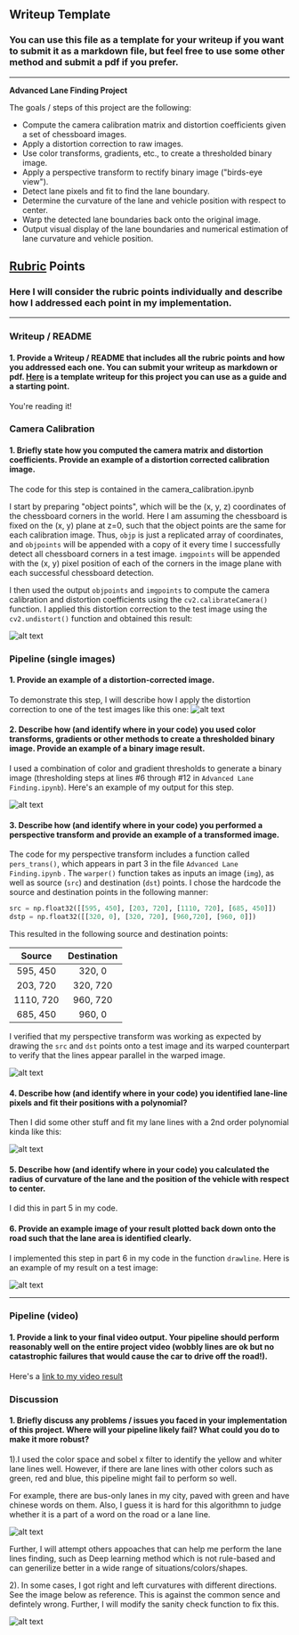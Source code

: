## Writeup Template

### You can use this file as a template for your writeup if you want to submit it as a markdown file, but feel free to use some other method and submit a pdf if you prefer.

---

**Advanced Lane Finding Project**

The goals / steps of this project are the following:

* Compute the camera calibration matrix and distortion coefficients given a set of chessboard images.
* Apply a distortion correction to raw images.
* Use color transforms, gradients, etc., to create a thresholded binary image.
* Apply a perspective transform to rectify binary image ("birds-eye view").
* Detect lane pixels and fit to find the lane boundary.
* Determine the curvature of the lane and vehicle position with respect to center.
* Warp the detected lane boundaries back onto the original image.
* Output visual display of the lane boundaries and numerical estimation of lane curvature and vehicle position.

[//]: # (Image References)

[image1]: ./output_images/camera_cal_undist.jpg "Undistorted"
[image2]: ./output_images/img2.png "Road undistorted"
[image3]: ./output_images/img3.png "Binary Example"
[image4]: ./output_images/img4.png "Warp Example"
[image5]: ./output_images/img5.png "Fit Visual"
[image6]: ./output_images/img6.png "Output"
[image7]: ./output_images/img7.jpg "Discussion"
[video1]: ./output_video.mp4 "Video"

## [Rubric](https://review.udacity.com/#!/rubrics/571/view) Points

### Here I will consider the rubric points individually and describe how I addressed each point in my implementation.  

---

### Writeup / README

#### 1. Provide a Writeup / README that includes all the rubric points and how you addressed each one.  You can submit your writeup as markdown or pdf.  [Here](https://github.com/udacity/CarND-Advanced-Lane-Lines/blob/master/writeup_template.md) is a template writeup for this project you can use as a guide and a starting point.  

You're reading it!

### Camera Calibration

#### 1. Briefly state how you computed the camera matrix and distortion coefficients. Provide an example of a distortion corrected calibration image.

The code for this step is contained in the camera_calibration.ipynb

I start by preparing "object points", which will be the (x, y, z) coordinates of the chessboard corners in the world. Here I am assuming the chessboard is fixed on the (x, y) plane at z=0, such that the object points are the same for each calibration image.  Thus, `objp` is just a replicated array of coordinates, and `objpoints` will be appended with a copy of it every time I successfully detect all chessboard corners in a test image.  `imgpoints` will be appended with the (x, y) pixel position of each of the corners in the image plane with each successful chessboard detection.  

I then used the output `objpoints` and `imgpoints` to compute the camera calibration and distortion coefficients using the `cv2.calibrateCamera()` function.  I applied this distortion correction to the test image using the `cv2.undistort()` function and obtained this result: 

![alt text][image1]

### Pipeline (single images)

#### 1. Provide an example of a distortion-corrected image.

To demonstrate this step, I will describe how I apply the distortion correction to one of the test images like this one:
![alt text][image2]

#### 2. Describe how (and identify where in your code) you used color transforms, gradients or other methods to create a thresholded binary image.  Provide an example of a binary image result.

I used a combination of color and gradient thresholds to generate a binary image (thresholding steps at lines #6 through #12 in `Advanced Lane Finding.ipynb`).  Here's an example of my output for this step.  

![alt text][image3]

#### 3. Describe how (and identify where in your code) you performed a perspective transform and provide an example of a transformed image.

The code for my perspective transform includes a function called `pers_trans()`, which appears in part 3 in the file `Advanced Lane Finding.ipynb` .  The `warper()` function takes as inputs an image (`img`), as well as source (`src`) and destination (`dst`) points.  I chose the hardcode the source and destination points in the following manner:

```python
src = np.float32([[595, 450], [203, 720], [1110, 720], [685, 450]])
dstp = np.float32([[320, 0], [320, 720], [960,720], [960, 0]])
```

This resulted in the following source and destination points:

| Source        | Destination   | 
|:-------------:|:-------------:| 
| 595, 450      | 320, 0        | 
| 203, 720      | 320, 720      |
| 1110, 720     | 960, 720      |
| 685, 450      | 960, 0        |

I verified that my perspective transform was working as expected by drawing the `src` and `dst` points onto a test image and its warped counterpart to verify that the lines appear parallel in the warped image.

![alt text][image4]

#### 4. Describe how (and identify where in your code) you identified lane-line pixels and fit their positions with a polynomial?

Then I did some other stuff and fit my lane lines with a 2nd order polynomial kinda like this:

![alt text][image5]

#### 5. Describe how (and identify where in your code) you calculated the radius of curvature of the lane and the position of the vehicle with respect to center.

I did this in part 5 in my code.

#### 6. Provide an example image of your result plotted back down onto the road such that the lane area is identified clearly.

I implemented this step in part 6 in my code in the function `drawline`.  Here is an example of my result on a test image:

![alt text][image6]

---

### Pipeline (video)

#### 1. Provide a link to your final video output.  Your pipeline should perform reasonably well on the entire project video (wobbly lines are ok but no catastrophic failures that would cause the car to drive off the road!).

Here's a [link to my video result](./output_video.mp4)


### Discussion

#### 1. Briefly discuss any problems / issues you faced in your implementation of this project. Where will your pipeline likely fail? What could you do to make it more robust?


1).I used the color space and sobel x filter to identify the yellow and whiter lane lines well. However, if there are lane lines with other colors such as green, red and blue, this pipeline might fail to perform so well.

For example,  there are bus-only lanes in my city, paved with green and have chinese words on them. Also, I guess it is hard for this algorithmn to judge whether it is a part of a word on the road or a lane line.

![alt text][image7]

Further, I will attempt others appoaches that can help me perform the lane lines finding, such as Deep learning method which is not rule-based and can generilize better in a wide range of situations/colors/shapes. 

2). In some cases, I got right and left curvatures with different directions. See the image below as reference. This is against the common sence and defintely wrong. Further, I will modify the sanity check function to fix this.

![alt text][image6]





 
